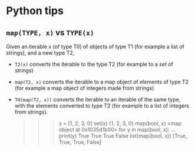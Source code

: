 # Python tips

## `map(TYPE, x)` vs `TYPE(x)`

Given an iterable x (of type T0) of objects of type T1 (for example a list of strings), and a
new type T2,

- `T2(x)` converts the iterable to the type T2 (for example to a _set_ of
  strings)

- `map(T2, x)` converts the iterable to a map object of elements of type T2
  (for example a map object of integers made from strings)

- `T0(map(T2, x))` converts the iterable to an iterable of the same type, with
  the elements converted to type T2 (for example to a list of integers from
  strings).

    >>> x = [1, 2, 3, 0]
    >>> set(x)
    {1, 2, 3, 0}
    >>> map(bool, x)
    <map object at 0x1035d1b00>
    >>> for y in map(bool, x):
    ...     print(y)
    True
    True
    True
    False
    >>> list(map(bool, x))
    [True, True, True, False]
